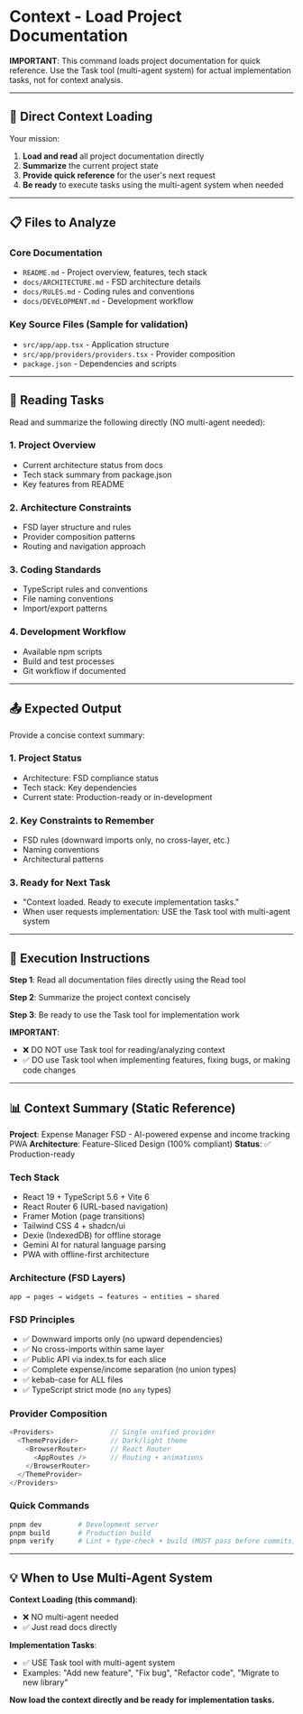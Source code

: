 # Context - Load Project Documentation

**IMPORTANT**: This command loads project documentation for quick reference. Use the Task tool (multi-agent system) for actual implementation tasks, not for context analysis.

---

## 📖 Direct Context Loading

Your mission:

1. **Load and read** all project documentation directly
2. **Summarize** the current project state
3. **Provide quick reference** for the user's next request
4. **Be ready** to execute tasks using the multi-agent system when needed

---

## 📋 Files to Analyze

### Core Documentation
- `README.md` - Project overview, features, tech stack
- `docs/ARCHITECTURE.md` - FSD architecture details
- `docs/RULES.md` - Coding rules and conventions
- `docs/DEVELOPMENT.md` - Development workflow

### Key Source Files (Sample for validation)
- `src/app/app.tsx` - Application structure
- `src/app/providers/providers.tsx` - Provider composition
- `package.json` - Dependencies and scripts

---

## 🎯 Reading Tasks

Read and summarize the following directly (NO multi-agent needed):

### 1. **Project Overview**
- Current architecture status from docs
- Tech stack summary from package.json
- Key features from README

### 2. **Architecture Constraints**
- FSD layer structure and rules
- Provider composition patterns
- Routing and navigation approach

### 3. **Coding Standards**
- TypeScript rules and conventions
- File naming conventions
- Import/export patterns

### 4. **Development Workflow**
- Available npm scripts
- Build and test processes
- Git workflow if documented

---

## 📤 Expected Output

Provide a concise context summary:

### **1. Project Status**
- Architecture: FSD compliance status
- Tech stack: Key dependencies
- Current state: Production-ready or in-development

### **2. Key Constraints to Remember**
- FSD rules (downward imports only, no cross-layer, etc.)
- Naming conventions
- Architectural patterns

### **3. Ready for Next Task**
- "Context loaded. Ready to execute implementation tasks."
- When user requests implementation: USE the Task tool with multi-agent system

---

## 🚀 Execution Instructions

**Step 1**: Read all documentation files directly using the Read tool

**Step 2**: Summarize the project context concisely

**Step 3**: Be ready to use the Task tool for implementation work

**IMPORTANT**:
- ❌ DO NOT use Task tool for reading/analyzing context
- ✅ DO use Task tool when implementing features, fixing bugs, or making code changes

---

## 📊 Context Summary (Static Reference)

**Project**: Expense Manager FSD - AI-powered expense and income tracking PWA
**Architecture**: Feature-Sliced Design (100% compliant)
**Status**: ✅ Production-ready

### Tech Stack
- React 19 + TypeScript 5.6 + Vite 6
- React Router 6 (URL-based navigation)
- Framer Motion (page transitions)
- Tailwind CSS 4 + shadcn/ui
- Dexie (IndexedDB) for offline storage
- Gemini AI for natural language parsing
- PWA with offline-first architecture

### Architecture (FSD Layers)
```
app → pages → widgets → features → entities → shared
```

### FSD Principles
- ✅ Downward imports only (no upward dependencies)
- ✅ No cross-imports within same layer
- ✅ Public API via index.ts for each slice
- ✅ Complete expense/income separation (no union types)
- ✅ kebab-case for ALL files
- ✅ TypeScript strict mode (no `any` types)

### Provider Composition
```typescript
<Providers>              // Single unified provider
  <ThemeProvider>        // Dark/light theme
    <BrowserRouter>      // React Router
      <AppRoutes />      // Routing + animations
    </BrowserRouter>
  </ThemeProvider>
</Providers>
```

### Quick Commands
```bash
pnpm dev         # Development server
pnpm build       # Production build
pnpm verify      # Lint + type-check + build (MUST pass before commits)
```

---

## 💡 When to Use Multi-Agent System

**Context Loading (this command)**:
- ❌ NO multi-agent needed
- ✅ Just read docs directly

**Implementation Tasks**:
- ✅ USE Task tool with multi-agent system
- Examples: "Add new feature", "Fix bug", "Refactor code", "Migrate to new library"

**Now load the context directly and be ready for implementation tasks.**
